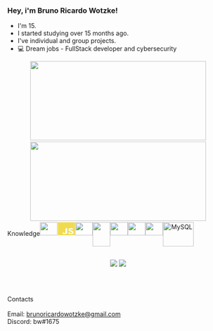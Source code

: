 ### Hey, i'm Bruno Ricardo Wotzke!
    
- I'm 15. <br>  
- I started studying over 15 months ago. <br> 
- I've individual and group projects. <br>   
- 💻 Dream jobs - FullStack developer and cybersecurity
  
<div align="center">
  <a href="https://github.com/BrunoRW">
  <img height="180em" width="400px" src="https://github-readme-stats.vercel.app/api?username=BrunoRW&show_icons=true&theme=react&include_all_commits=true&count_private=true"/>
  <img height="180em" Width="400px" src="https://github-readme-stats.vercel.app/api/top-langs/?username=BrunoRW&layout=compact&langs_count=7&theme=react"/>
     </a>
</div>
  
<div style="display: flex;" align='center' ><br>
  Knowledge <br><br>  
  <img align="center" height="30"  width="40" src="https://cdn.jsdelivr.net/gh/devicons/devicon/icons/react/react-original.svg" />
  <img align="center" height="30"  width="40" src="https://raw.githubusercontent.com/devicons/devicon/master/icons/javascript/javascript-plain.svg">
  <img align="center" height="30"  width="40" style="background: #fff;" background="white" src="https://cdn.jsdelivr.net/gh/devicons/devicon/icons/coffeescript/coffeescript-original.svg" />
  <img align="center" height="55" width="40" src="https://cdn.jsdelivr.net/gh/devicons/devicon/icons/php/php-plain.svg">
<!-- </div>

<div style="display: flex;" align='center' ><br> 
  Styles <br><br>   -->
  <img align="center" height="30" width="40" src="https://cdn.jsdelivr.net/gh/devicons/devicon/icons/css3/css3-original.svg" />
  <img align="center" height="30" width="40" src="https://cdn.jsdelivr.net/gh/devicons/devicon/icons/sass/sass-original.svg" />
  <img align="center" height="30" width="40" src="https://cdn.jsdelivr.net/gh/devicons/devicon/icons/bootstrap/bootstrap-original.svg" />
<!-- </div>

<div align='center' ><br>
  Database <br><br> -->
  <img align="center" title='MySQL' height="55" width="70" src="https://cdn.jsdelivr.net/gh/devicons/devicon/icons/mysql/mysql-original-wordmark.svg">
</div>
 
<!-- <div align='center' ><br>
  I want to learn <br><br>
  <img align="center" title='Node' height="30" width="40" src="https://cdn.jsdelivr.net/gh/devicons/devicon/icons/nodejs/nodejs-original.svg">
  <img align="center" title='React' height="30" width="40" src="https://cdn.jsdelivr.net/gh/devicons/devicon/icons/react/react-original.svg">
  <img align="center" title='TypeScript' height="30" width="40" src="https://cdn.jsdelivr.net/gh/devicons/devicon/icons/typescript/typescript-original.svg">
  <img align="center" title='Vue' height="30" width="40" src="https://cdn.jsdelivr.net/gh/devicons/devicon/icons/vuejs/vuejs-original.svg">
  <img align="center" title='Angular' height="30" width="40" src="https://cdn.jsdelivr.net/gh/devicons/devicon/icons/angularjs/angularjs-plain.svg">
</div> -->
  
  ##
  
  <div align="center"> 
<!--   <a href="https://instagram.com/bruno_wotzke" target="_blank"><img src="https://img.shields.io/badge/-Instagram-%23E4405F?style=for-the-badge&logo=instagram&logoColor=white" target="_blank"></a> -->
 <a href="https://discord.gg/gtm3gdzx" target="_blank"><img src="https://img.shields.io/badge/Discord-7289DA?style=for-the-badge&logo=discord&logoColor=white" target="_blank"></a> 
  <a href="mailto:brunoricardowotzke@gmail.com"><img src="https://img.shields.io/badge/-Gmail-%23333?style=for-the-badge&logo=gmail&logoColor=white" target="_blank"></a>

 
</div>

<br><br>

Contacts <br><br>
Email: brunoricardowotzke@gmail.com<br>
Discord: bw#1675

  
